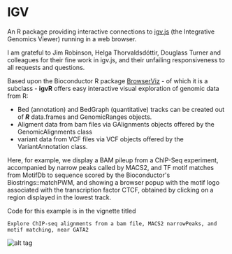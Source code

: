 # IGV
An R package providing interactive connections to
[igv.js](https://github.com/igvteam/igv.js/tree/master) 
(the Integrative Genomics Viewer) running in a web browser.

I am grateful to Jim Robinson, Helga Thorvaldsdóttir, Douglass Turner and
colleagues for their fine work in igv.js, and their unfailing 
responsiveness to all requests and questions.

Based upon the Bioconductor R package
[BrowserViz](https://paul-shannon.github.io/BrowserViz/) - of which it
is a subclass - **igvR** offers easy interactive visual exploration of
genomic data from R:

  -   Bed (annotation) and BedGraph (quantitative)
tracks can be created out of **_R_** data.frames and GenomicRanges
objects.  
   - Aligment data from bam files via GAlignments objects offered by
     the GenomicAlignments class
   - variant data from VCF files via VCF objects offered by the
     VariantAnnotation class.
   
   
Here, for example, we display a BAM pileup from a ChIP-Seq experiment, accompanied by narrow
peaks called by MACS2, and TF motif matches from MotifDb to sequence
scored by the Bioconductor's Biostrings::matchPWM, and showing a
browser popup with the motif logo associated with the transcription
factor CTCF, obtained by clicking on a region displayed in the lowest
track.

Code for this example is in the vignette titled 

```
Explore ChIP-seq alignments from a bam file, MACS2 narrowPeaks, and motif matching, near GATA2
```


![alt tag](https://raw.githubusercontent.com/paul-shannon/igvR/master/docs/ctcf-chip-seq-igvR.png)




